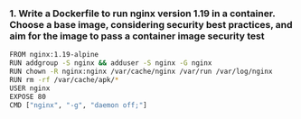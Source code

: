### 1. Write a Dockerfile to run nginx version 1.19 in a container. Choose a base image, considering security best practices, and aim for the image to pass a container image security test
```bash
FROM nginx:1.19-alpine
RUN addgroup -S nginx && adduser -S nginx -G nginx
RUN chown -R nginx:nginx /var/cache/nginx /var/run /var/log/nginx
RUN rm -rf /var/cache/apk/*
USER nginx
EXPOSE 80
CMD ["nginx", "-g", "daemon off;"]
```
